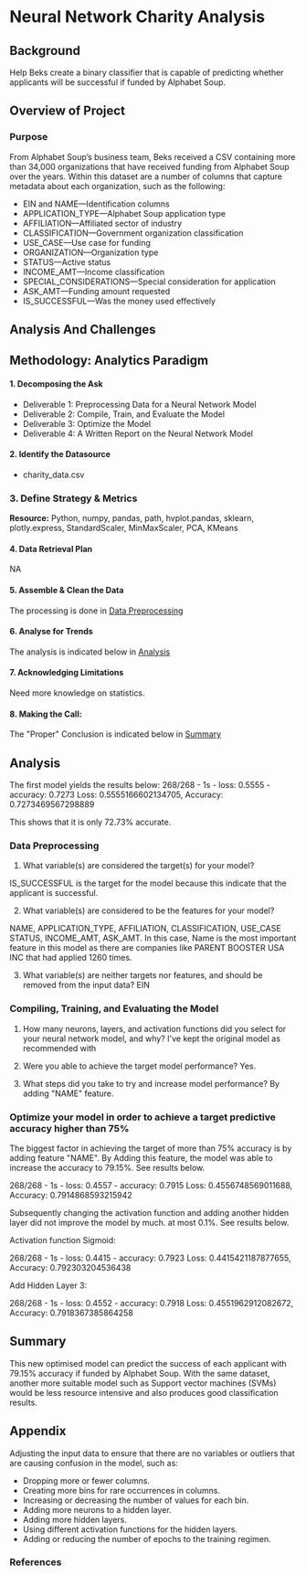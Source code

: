 # Neural Network Charity Analysis

## Background

Help Beks create a binary classifier that is capable of predicting whether applicants will be successful if funded by Alphabet Soup.

## Overview of Project

### Purpose

From Alphabet Soup’s business team, Beks received a CSV containing more than 34,000 organizations that have received funding from Alphabet Soup over the years. Within this dataset are a number of columns that capture metadata about each organization, such as the following:

* EIN and NAME—Identification columns
* APPLICATION_TYPE—Alphabet Soup application type
* AFFILIATION—Affiliated sector of industry
* CLASSIFICATION—Government organization classification
* USE_CASE—Use case for funding
* ORGANIZATION—Organization type
* STATUS—Active status
* INCOME_AMT—Income classification
* SPECIAL_CONSIDERATIONS—Special consideration for application
* ASK_AMT—Funding amount requested
* IS_SUCCESSFUL—Was the money used effectively

## Analysis And Challenges

## Methodology: Analytics Paradigm

#### 1. Decomposing the Ask
* Deliverable 1: Preprocessing Data for a Neural Network Model
* Deliverable 2: Compile, Train, and Evaluate the Model
* Deliverable 3: Optimize the Model
* Deliverable 4: A Written Report on the Neural Network Model

#### 2. Identify the Datasource
* charity_data.csv

### 3. Define Strategy & Metrics
**Resource:** Python, numpy, pandas, path, hvplot.pandas, sklearn, plotly.express, StandardScaler, MinMaxScaler, PCA, KMeans

#### 4. Data Retrieval Plan
NA

#### 5. Assemble & Clean the Data
The processing is done in [Data Preprocessing](#data-preprocessing)

#### 6. Analyse for Trends

The analysis is indicated below in [Analysis](#analysis)

#### 7. Acknowledging Limitations
Need more knowledge on statistics.

#### 8. Making the Call:
The "Proper" Conclusion is indicated below in [Summary](#summary)

## Analysis

The first model yields the results below:
268/268 - 1s - loss: 0.5555 - accuracy: 0.7273
Loss: 0.5555166602134705, Accuracy: 0.7273469567298889

This shows that it is only 72.73% accurate.

### Data Preprocessing
1. What variable(s) are considered the target(s) for your model?

IS_SUCCESSFUL is the target for the model because this indicate that the applicant is successful.

2. What variable(s) are considered to be the features for your model?

NAME, APPLICATION_TYPE, AFFILIATION, CLASSIFICATION, USE_CASE	STATUS, INCOME_AMT, ASK_AMT.
In this case, Name is the most important feature in this model as there are companies like PARENT BOOSTER USA INC that had applied 1260 times.

3. What variable(s) are neither targets nor features, and should be removed from the input data?
EIN

### Compiling, Training, and Evaluating the Model

1. How many neurons, layers, and activation functions did you select for your neural network model, and why?
I've kept the original model as recommended with

2. Were you able to achieve the target model performance?
Yes.

3. What steps did you take to try and increase model performance?
By adding "NAME" feature.

### Optimize your model in order to achieve a target predictive accuracy higher than 75%

The biggest factor in achieving the target of more than 75% accuracy is by adding feature "NAME". By Adding this feature, the model was able to increase the accuracy to 79.15%. See results below.

268/268 - 1s - loss: 0.4557 - accuracy: 0.7915
Loss: 0.4556748569011688, Accuracy: 0.7914868593215942


Subsequently changing the activation function and adding another hidden layer did not improve the model by much. at most 0.1%. See results below.

Activation function Sigmoid:

268/268 - 1s - loss: 0.4415 - accuracy: 0.7923
Loss: 0.4415421187877655, Accuracy: 0.792303204536438

Add Hidden Layer 3:

268/268 - 1s - loss: 0.4552 - accuracy: 0.7918
Loss: 0.4551962912082672, Accuracy: 0.7918367385864258

## Summary

This new optimised model can predict the success of each applicant with 79.15% accuracy if funded by Alphabet Soup.
With the same dataset, another more suitable model such as Support vector machines (SVMs) would be less resource intensive and also produces good classification results.  

## Appendix

Adjusting the input data to ensure that there are no variables or outliers that are causing confusion in the model, such as:
* Dropping more or fewer columns.
* Creating more bins for rare occurrences in columns.
* Increasing or decreasing the number of values for each bin.
* Adding more neurons to a hidden layer.
* Adding more hidden layers.
* Using different activation functions for the hidden layers.
* Adding or reducing the number of epochs to the training regimen.


### References
